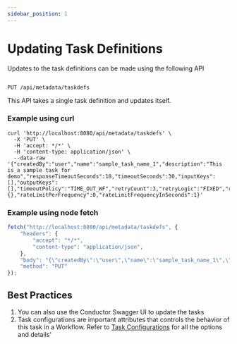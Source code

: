 ```yaml
---
sidebar_position: 1
---
```


# Updating Task Definitions

Updates to the task definitions can be made using the following API

```http

PUT /api/metadata/taskdefs
```

This API takes a single task definition and updates itself. 


### Example using curl

```shell
curl 'http://localhost:8080/api/metadata/taskdefs' \
  -X 'PUT' \
  -H 'accept: */*' \
  -H 'content-type: application/json' \
  --data-raw '{"createdBy":"user","name":"sample_task_name_1","description":"This is a sample task for demo","responseTimeoutSeconds":10,"timeoutSeconds":30,"inputKeys":[],"outputKeys":[],"timeoutPolicy":"TIME_OUT_WF","retryCount":3,"retryLogic":"FIXED","retryDelaySeconds":5,"inputTemplate":{},"rateLimitPerFrequency":0,"rateLimitFrequencyInSeconds":1}'
```

### Example using node fetch

```javascript
fetch("http://localhost:8080/api/metadata/taskdefs", {
    "headers": {
        "accept": "*/*",
        "content-type": "application/json",
    },
    "body": "{\"createdBy\":\"user\",\"name\":\"sample_task_name_1\",\"description\":\"This is a sample task for demo\",\"responseTimeoutSeconds\":10,\"timeoutSeconds\":30,\"inputKeys\":[],\"outputKeys\":[],\"timeoutPolicy\":\"TIME_OUT_WF\",\"retryCount\":3,\"retryLogic\":\"FIXED\",\"retryDelaySeconds\":5,\"inputTemplate\":{},\"rateLimitPerFrequency\":0,\"rateLimitFrequencyInSeconds\":1}",
    "method": "PUT"
});
```
## Best Practices

1. You can also use the Conductor Swagger UI to update the tasks 
2. Task configurations are important attributes that controls the behavior of this task in a Workflow. Refer to [Task Configurations](/content/docs/how-tos/task-configurations) for all the options and details'
